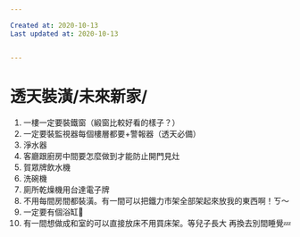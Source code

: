 ```yaml
---

Created at: 2020-10-13
Last updated at: 2020-10-13


---
```


# 透天裝潢/未來新家/


1. 一樓一定要裝鐵窗（緞窗比較好看的樣子？）
2. 一定要裝監視器每個樓層都要+警報器（透天必備）
3. 淨水器
4. 客廳跟廚房中間要怎麼做到才能防止開門見灶
5. 賀眾牌飲水機
6. 洗碗機
7. 廁所乾燥機用台達電子牌
8. 不用每間房間都裝潢。有一間可以把鐵力市架全部架起來放我的東西啊！ㄎ～
9. 一定要有個浴缸🛁
10. 有一間想做成和室的可以直接放床不用買床架。等兒子長大 再換去別間睡覺💤

